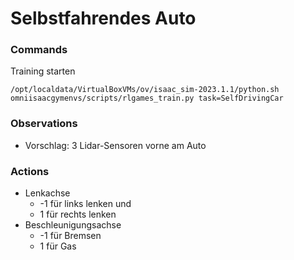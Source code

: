 # Selbstfahrendes Auto

### Commands

Training starten

```/opt/localdata/VirtualBoxVMs/ov/isaac_sim-2023.1.1/python.sh omniisaacgymenvs/scripts/rlgames_train.py task=SelfDrivingCar```

### Observations
- Vorschlag: 3 Lidar-Sensoren vorne am Auto


### Actions

- Lenkachse 
  - -1 für links lenken und 
  - 1 für rechts lenken
- Beschleunigungsachse
  - -1 für Bremsen
  - 1 für Gas
